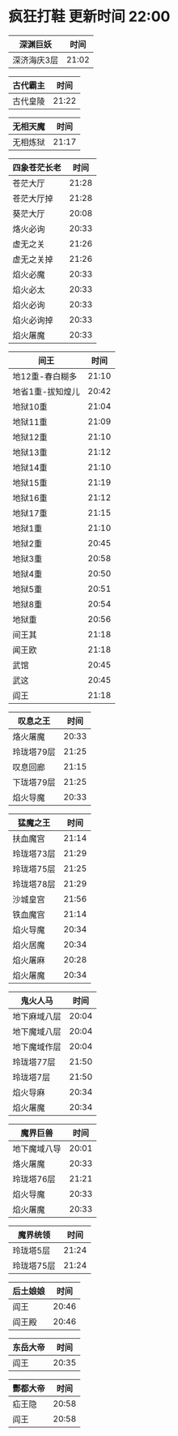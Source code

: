 # 疯狂打鞋 更新时间 22:00

| 深渊巨妖   | 时间    |
|--------|-------|
| 深济海庆3层 | 21:02 |

| 古代霸主   | 时间    |
|--------|-------|
| 古代皇陵 | 21:22 |

| 无相天魔   | 时间    |
|--------|-------|
| 无相炼狱 | 21:17 |

| 四象苍茫长老   | 时间    |
|--------|-------|
| 苍茫大厅 | 21:28 |
| 苍茫大厅掉 | 21:28 |
| 葵茫大厅 | 20:08 |
| 烙火必询 | 20:33 |
| 虚无之关 | 21:26 |
| 虚无之关掉 | 21:26 |
| 焰火必魔 | 20:33 |
| 焰火必太 | 20:33 |
| 焰火必询 | 20:33 |
| 焰火必询掉 | 20:33 |
| 焰火屠魔 | 20:33 |

| 间王   | 时间    |
|--------|-------|
| 地12重-春白糊多 | 21:10 |
| 地省1重-拔知煌儿 | 20:42 |
| 地狱10重 | 21:04 |
| 地狱11重 | 21:09 |
| 地狱12重 | 21:10 |
| 地狱13重 | 21:12 |
| 地狱14重 | 21:10 |
| 地狱15重 | 21:19 |
| 地狱16重 | 21:12 |
| 地狱17重 | 21:15 |
| 地狱1重 | 21:10 |
| 地狱2重 | 20:45 |
| 地狱3重 | 20:58 |
| 地狱4重 | 20:50 |
| 地狱5重 | 20:51 |
| 地狱8重 | 20:54 |
| 地狱重 | 20:56 |
| 间王其 | 21:18 |
| 闻王欧 | 21:18 |
| 武馆 | 20:45 |
| 武这 | 20:45 |
| 阎王 | 21:18 |

| 叹息之王   | 时间    |
|--------|-------|
| 烙火屠魔 | 20:33 |
| 玲珑塔79层 | 21:25 |
| 叹息回廊 | 21:15 |
| 下珑塔79层 | 21:25 |
| 焰火导魔 | 20:33 |

| 猛魔之王   | 时间    |
|--------|-------|
| 扶血魔宫 | 21:14 |
| 玲珑塔73层 | 21:29 |
| 玲珑塔75层 | 21:25 |
| 玲珑塔78层 | 21:29 |
| 沙城皇宫 | 21:56 |
| 铁血魔宫 | 21:14 |
| 焰火导魔 | 20:34 |
| 焰火居魔 | 20:34 |
| 焰火屠麻 | 20:28 |
| 焰火屠魔 | 20:34 |

| 鬼火人马   | 时间    |
|--------|-------|
| 地下麻域八层 | 20:04 |
| 地下魔域八层 | 20:04 |
| 地下魔域作层 | 20:04 |
| 玲珑塔77层 | 21:50 |
| 玲珑塔7层 | 21:50 |
| 焰火导麻 | 20:34 |
| 焰火屠魔 | 20:34 |

| 魔界巨兽   | 时间    |
|--------|-------|
| 地下魔域八导 | 20:01 |
| 烙火屠魔 | 20:33 |
| 玲珑塔76层 | 21:21 |
| 焰火导魔 | 20:33 |
| 焰火屠魔 | 20:33 |

| 魔界统领   | 时间    |
|--------|-------|
| 玲珑塔5层 | 21:24 |
| 玲珑塔75层 | 21:24 |

| 后土娘娘   | 时间    |
|--------|-------|
| 阎王 | 20:46 |
| 阎王殿 | 20:46 |

| 东岳大帝   | 时间    |
|--------|-------|
| 阎王 | 20:35 |

| 酆都大帝   | 时间    |
|--------|-------|
| 疝王隐 | 20:58 |
| 阎王 | 20:58 |